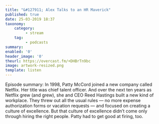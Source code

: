 ```yaml
---
title: "&#127911; Alex Talks to an HR Maverick"
published: true
date: 25-03-2019 18:37
taxonomy:
    category:
         - stream
    tag:
         - podcasts
summary:
enabled: '0'
header_image: '0'
theurl: https://overcast.fm/+DHBrTn9bc
image: artwork-resized.png
template: listen
---
```

 
Episode summary: In 1998, Patty McCord joined a new company called Netflix. Her title was chief talent officer. And over the next ten years as Netflix grew (and grew), she and CEO Reed Hastings built a new kind of workplace. They threw out all the usual rules — no more expense authorization forms or vacation requests — and focused on creating a culture of excellence. But that culture of excellence didn’t come only through hiring the right people. Patty had to get good at firing, too.
